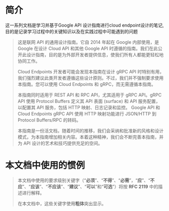 # 简介    

这一系列文档是学习并基于Google API 设计指南进行cloud endpoint设计的笔记, 目的是记录学习过程中的关键知识以及在实践过程中可能遇到的问题    

> 这是联网 API 的通用设计指南。它自 2014 年起在 Google 内部使用，是 Google 在设计 Cloud API 和其他 Google API 时遵循的指南。我们在此公开此设计指南，目的是为外部开发者提供信息，使我们所有人都能更轻松地协同工作。
> 
> Cloud Endpoints 开发者可能会发现本指南在设计 gRPC API 时特别有用，我们强烈建议此类开发者遵循这些设计原则。不过，我们并不强制要求使用本指南。您可以使用 Cloud Endpoints 和 gRPC，而无需遵循本指南。
> 
> 本指南同时适用于 REST API 和 RPC API，尤其适用于 gRPC API。gRPC API 使用 Protocol Buffers 定义其 API 表面 (surface) 和 API 服务配置，以配置其 API 服务，包括 HTTP 映射、日志记录和监控。 Google API 和 Cloud Endpoints gRPC API 使用 HTTP 映射功能进行 JSON/HTTP 到 Protocol Buffers/RPC 的转码。
>
> 本指南是一份活文档，随着时间的推移，我们会采纳和批准新的风格和设计模式，为本指南增加相关内容。本着这种精神，我们会不断完善本指南，并为 API 设计的艺术和技巧提供充足的空间。    

# 本文档中使用的惯例 
> 本文档中使用的要求级别关键字（“**必须**”、“**不得**”、“**必需**”，“**应**”、“**不应**”、“**应该**”、“**不应该**”、“**建议**”、“**可以**”和“**可选**”）将按 **RFC 2119** 中的描述进行解释。
> 
> 在本文档中，这些关键字使用**粗体**突出显示。